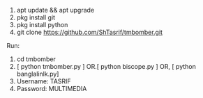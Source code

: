 1. apt update && apt upgrade
2. pkg install git
3. pkg install python
4. git clone https://github.com/ShTasrif/tmbomber.git

Run:
1. cd tmbomber
2. [ python tmbomber.py ] OR.[ python biscope.py ] OR,
[ python banglalinlk.py]
3. Username: TASRIF
4. Password: MULTIMEDIA

